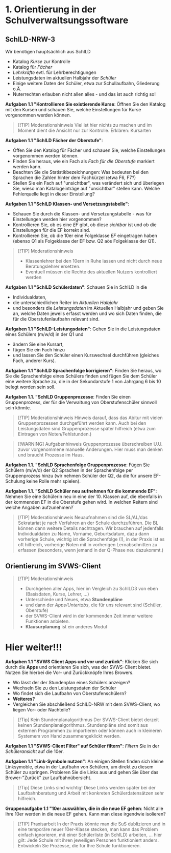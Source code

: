# 1. Orientierung in der Schulverwaltsungssoftware

## SchILD-NRW-3

Wir benötigen hauptsächlich aus SchILD
+ Katalog *Kurse* zur Kontrolle
+ Katalog für *Fächer*
+ *Lehrkräfte* evtl. für Lehrberechtigungen
+ Leistungsdaten im aktuellen Halbjahr der *Schüler*
+ Einige weitere Daten der Schüler, etwa zur Schullaufbahn, Gliederung o.Ä.
+ Nuterrechten erlauben nicht allen alles - und das ist auch richtig so!

**Aufgaben 1.1 "Kontrollieren Sie existierende Kurse**: Öffnen Sie den Katalog mit den Kursen und schauen Sie, welche Einstellungen für Kurse vorgenommen werden können.

>[!TIP] Moderationshinweis
> Viel ist hier nichts zu machen und im Moment dient die Ansicht nur zur Kontrolle.
> Erklären: Kursarten

**Aufgaben 1.1 "SchILD Fächer der Oberstufe"**:
+ Öffen Sie den Katalog für Fächer und schauen Sie, welche Einstellungen vorgenommen werden können.
+ Finden Sie heraus, wie ein Fach als *Fach für die Oberstufe* markiert werden kann.
+ Beachten Sie die Statistikbezeichnungen: Was bedeuten bei den Sprachen die Zahlen hinter dem Fachkürzel (etwa F6, F7?) 
+ Stellen Sie ein Fach auf "unsichtbar", was verändert sich und überlegen Sie, wieso man Katalogeinträge auf "unsichtbar" stellen kann. Welche Fehlerquelle liegt in dieser Einstellung?

**Aufgaben 1.1 "SchILD Klassen- und Versetzungstabelle"**:
+ Schauen Sie durch die Klassen- und Versetzungstabelle - was für Einstellungen werden hier vorgenommen?
+ Kontrollieren Sie, ob es eine *EF* gibt, ob diese *sichtbar* ist und ob die Einstellungen für die EF korrekt sind.
+ Kontrollieren Sie, ob die 10er eine Folgeklasse *EF* eingetragen haben (ebenso Q1 als Folgeklasse der EF bzw. Q2 aös Folgeklasse der Q1).

> [!TIP] Moderationshinweis
> * Klassenlehrer bei den 10ern in Ruhe lassen und nicht durch neue Beratungslehrer ersetzen.
> * Eventuell müssen die Rechte des aktuellen Nutzers kontrolliert werden

**Aufgaben 1.1 "SchILD Schülerdaten"**: Schauen Sie in SchILD in die
+ Individualdaten,
+ die unterschiedlichen Reiter im *Aktuellen Halbjahr*
+ und besonders die *Leistungsdaten* im Aktuellen Halbjahr
und geben Sie an, welche Daten jeweils erfasst werden und wo sich Daten finden, die für die Oberstufenlaufbahn relevant sind.

**Aufgaben 1.1 "SchILD-Leistungsdaten"**: Gehen Sie in die Leistungsdaten eines Schülers (m/w/d) in der Q1 und 
+ ändern Sie eine Kursart,
+ fügen Sie ein Fach hinzu
+ und lassen Sie den Schüler einen Kurswechsel durchführen (gleiches Fach, anderer Kurs).

**Aufgaben 1.1 "SchILD Sprachenfolge korrigieren"**: Finden Sie heraus, wo Sie die Sprachenfolge eines Schülers finden und fügen Sie dem Schüler eine weitere Sprache zu, die in der Sekundarstufe 1 von Jahrgang 6 bis 10 belegt worden sein soll. 

**Aufgaben 1.1. "SchILD Gruppenprozesse**: Finden Sie einen Gruppenprozess, der für die Verwaltung von Oberstufenschüler sinnvoll sein könnte.

>[!TIP] Moderationshinweis
> Hinweis darauf, dass das Abitur mit vielen Gruppenprozessen durchgeführt werden kann.
> Auch bei den Leistungsdaten sind Gruppenprozesse später hilfreich (etwa zum Eintragen von Noten/Fehlstunden.)

> [!WARNING] Aufgabenhinweis
> Gruppenprozesse überschreiben U.U. zuvor vorgenommene manuelle Änderungen. Hier muss man denken und braucht Prozesse im Haus.

**Aufgaben 1.1. "SchILD Sprachenfolge Gruppenprozesse**: Fügen Sie Schülern (m/w/d) der Q2 Sprachen in der Sprachenfolge per Gruppenprozess hinzu (wir nehmen Schüler der Q2, da die für unsere EF-Schulung keine Rolle mehr spielen).

**Aufgaben 1.1. "SchILD Schüler neu aufnehmen für die kommende EF"**: Nehmen Sie eine Schülerin neu in eine der 10. Klassen auf, die ebenfalls in der kommenden EF in die Oberstufe gehen wird. In welchen Reitern sind welche Angaben aufzunehmen?`

>[!TIP] Moderationshinweis
> Neuaufnahmen sind die SL/AL/das Sekratariat je nach Verfahren an der Schule durchzuführen. Die BL können dann weitere Details nachtragen.
> Wir brauchen auf jedenfalls Individualdaten zu Name, Vorname, Geburtsdatum, dazu dann vorherige Schule, wichtig ist die Sprachenfolge (!), in der Praxis ist es oft hilfreich, vorherige Noten mit in vorherigen Lernabschnitten zu erfassen (besonders, wenn jemand in der Q-Phase neu dazukommt.)

## Orientierung im SVWS-Client

> [!TIP] Moderationshinweis
> + Durchgehen aller Apps, hier im Vergleich zu SchILD3 von eben (Basisdaten, Kurse, Lehrer, ...)
> + Unterschiede und Neues, etwa **Stundenpläne**
> + und dann der *Apps/Untertabs*, die für uns relevant sind (Schüler, Oberstufe)
> + der SVWS-Client wird in der kommenden Zeit immer weitere Funktionen anbieten.
> + **Klausurplanung** ist ein anderes Modul

# Hier weiter!!!

**Aufgaben 1.1 "SVWS Client Apps und vor und zurück"**: Klicken Sie sich durch die **Apps** und orientieren Sie sich, was der SVWS-Client bietet. Nutzen Sie hierbei die Vor- und Zurückknöpfe Ihres Browers.
+ Wo lässt der der Stundenplan eines Schülers anzeigen?
+ Wechseln Sie zu den Leistungsdaten der Schüler
+ Wo findet sich die Laufbahn von Oberstufenschülern?
+ **Weiteres?**
+ Vergleichen Sie abschließend SchILD-NRW mit dem SVWS-Client, wo liegen Vor- oder Nachteile?

>[!Tip] Kein Stundenplanalgorithmus
> Der SVWS-Client bietet derzeit keinen Stundenplanalgorithmus. Stundenpläne sind somit aus externen Programmen zu importieren oder können auch in kleineren Systemem von Hand zusammengeklickt werden.

**Aufgaben 1.1 "SVWS-Client Filter" auf Schüler filtern"**: *Filtern* Sie in der *Schüleransicht* auf die 10er.

**Aufgaben 1.1 "Link-Symbole nutzen"**: An einigen Stellen finden sich kleine Linksymoble, etwa in der Laufbahn von Schülern, um direkt zu diesem Schüler zu springen. Probieren Sie die Links aus und gehen Sie über das Brower-"Zurück" zur Laufbahnübersicht.

>[!Tip] Diese Links sind wichtig!
> Diese Links werden später bei der Laufbahnberatung und Arbeit mit konkreten Schülerdatensätzen sehr hilfreich.

**Gruppenaufgabe 1.1 "10er auswählen, die in die neue EF gehen**: Nicht alle Ihre 10er werden in die neue EF gehen. Kann man diese irgendwie isolieren?

>[!TIP] Praxisarbeit
> In der Praxis könnte man die SuS dublizieren und in eine temporäre neuer 10er-Klasse stecken, man kann das Problem einfach ignorieren, mit einer Schülerliste (in SchILD) arbeiten, ... hier gilt: Jede Schule mit ihren jeweiligen Personen funktioniert anders. Entwickeln Sie Prozesse, die für Ihre Schule funktionieren. 
